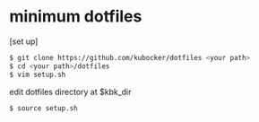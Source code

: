 # minimum dotfiles

[set up]
```bash
$ git clone https://github.com/kubocker/dotfiles <your path>
$ cd <your path>/dotfiles
$ vim setup.sh
```

edit dotfiles directory at $kbk_dir

```bash
$ source setup.sh
```
